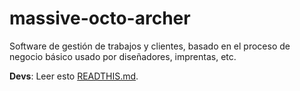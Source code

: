 massive-octo-archer
===================

Software de gestión de trabajos y clientes, basado en el proceso de negocio básico usado por diseñadores, imprentas, etc.

**Devs**: Leer esto [READTHIS.md](https://github.com/sanfilippopablo/massive-octo-archer/edit/master/READTHIS.md).

